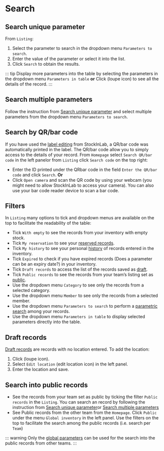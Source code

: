 # Search

## Search unique parameter
 From `Listing`:
 1. Select the parameter to search in the dropdown menu `Parameters to search`.
 2. Enter the value of the parameter or select it into the list.
 3. Click `Search` to obtain the results.
 
 ::: tip
 Display more parameters into the table by selecting the parameters in the dropdown menu `Parameters in table` **or** Click (loupe icon) to see all the details of the record.
 :::
 
 ## Search multiple parameters
 Follow the instruction from [Search unique parameter](/laboratory-information-management-system/search-record.html#search-unique-parameter) and select multiple parameters from the dropdown menu `Parameters to search`.
 
 ## Search by QR/bar code
 If you have used the [label editing](/laboratory-information-management-system/label.html#create-label) from StockInLab, a QR/bar code was automatically printed in the label. The QR/bar code allow you to simply access to the details of your record.
 From `Homepage` select `Search QR/bar code` in the left panelor from `Listing` click `Search code` on the top right:
 * Enter the ID printed under the QRbar code in the field `Enter the QR/bar code` and click `Search`.
 **Or**
 * Click `Open camera`  and scan the QR code by using your webcam (you might need to allow StockInLab to access your camera). You can also use your bar code reader device to scan a bar code.
 
 ## Filters
 In `Listing`  many options to tick and dropdown menus are available on the top to facilitate the readability of the table:
 * Tick `With empty` to see the records from your inventory with empty stock.
 * Tick `My reservation` to see your [reserved records](/laboratory-information-management-system/reserve-record.html#reserve-record).
 * Tick `My history` to see your personal [history](/laboratory-information-management-system/history.html#history) of records entered in the inventory.
 * Tick `Expired` to check if you have expired records (Does a parameter can be an expiry date?) in your inventory.
 * Tick `Draft records` to access the list of the records saved as [draft](/laboratory-information-management-system/search-record.html#draft-records).
 * Tick `Public records` to see the records from your team’s listing set as [public](/laboratory-information-management-system/view-record.html#public-records).
 * Use the dropdown menu `Category` to see only the records from a selected category.
 * Use the dropdown menu `Member` to see only the records from a selected member.
 * Use the dropdown menu `Parameters to search` to perform a [parametric search](/laboratory-information-management-system/search-record.html#search-unique-parameter) among your records.
 * Use the dropdown menu `Parameters in table` to display selected parameters directly into the table.
 
 ## Draft records
 [Draft records](/laboratory-information-management-system/add-record.html#save-as-draft) are records with no location entered. To add the location:
 1. Click (loupe icon).
 2. Select `Edit location` (edit location icon) in the left panel.
 3. Enter the location and save.
 
 ## Search into public records
 - See the records from your team set as public by ticking the filter `Public records` in the `Listing`. You can search an record by following the instruction from [Search unique parameter](/laboratory-information-management-system/search-record.html#search-unique-parameter)or [Search multiple parameters](laboratory-information-management-system/search-record.html#search-multiple-parameters) 
 - See Public records from the other team from the `Homepage`. Click `Public`
 under the menu `Global inventory` in the left panel. Use the filters on the top to facilitate the search among the public records (i.e. search per `Team`)
 
 ::: warning
 Only the [global parameters](/laboratory-information-management-system/super-administration-parameters.html#global-parameters) can be used for the search into the public records from other teams.
 :::
